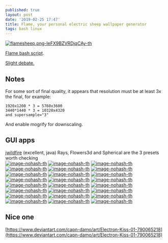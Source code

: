 ```yaml
---
published: true
layout: post
date: '2019-02-25 17:47'
title: Flame, your personal electric sheep wallpaper generator
tags: bash linux
---
```

<!-- lost  [![flamesheep.th.png](https://cdn.scrot.moe/images/2019/02/25/flamesheep.th.png)](https://cdn.scrot.moe/images/2019/02/25/flamesheep.png)
[![flame_2170131666.th.png](https://cdn.scrot.moe/images/2019/02/25/flame_2170131666.th.png)](https://scrot.moe/image/at7ua)
[![flame_98352037_3440x1440.md.jpg](https://cdn.scrot.moe/images/2019/02/25/flame_98352037_3440x1440.md.jpg)](https://scrot.moe/image/atCEX)
[![flame_28287154.md.jpg](https://cdn.scrot.moe/images/2019/02/26/flame_28287154.md.jpg)](https://scrot.moe/image/atfIU)
[![flame_190227-1913_12624.md.jpg](https://cdn.scrot.moe/images/2019/03/01/flame_190227-1913_12624.md.jpg)](https://scrot.moe/image/aOyF3) -->

[![flamesheep.png-IeFX9BZVRDjqCAy-th](https://images.weserv.nl/?url=https://i.imgur.com/f75ZSmVb.png)](https://images.weserv.nl/?url=https://i.imgur.com/f75ZSmV.png)

[Flame bash script](https://raw.githubusercontent.com/brontosaurusrex/stretchbang/master/bin/flame).

[Slight debate.](https://forums.bunsenlabs.org/viewtopic.php?id=5628)

<!-- lost Some gimping  
[![flame_109123899_gimp4.th.png](https://cdn.scrot.moe/images/2019/02/25/flame_109123899_gimp4.th.png)](https://scrot.moe/image/atkU0) [![flame_1807221468_animal_gimp2.th.png](https://cdn.scrot.moe/images/2019/02/25/flame_1807221468_animal_gimp2.th.png)](https://scrot.moe/image/atT6A)
[![flame_1656114610_gimp2.th.png](https://cdn.scrot.moe/images/2019/02/26/flame_1656114610_gimp2.th.png)](https://scrot.moe/image/atR7b) [![flame_2034821992_gimp.th.png](https://cdn.scrot.moe/images/2019/02/26/flame_2034821992_gimp.th.png)](https://scrot.moe/image/atUIL) -->

## Notes
For some sort of final quality, it appears that resolution must be at least 3x the final, for example: 

    1920x1200 * 3 = 5760x3600
    3440*1440 * 3 = 10320x4320
    and supersample="3"

And enable mogrify for downscaling.

## GUI apps

[jwildfire](http://www.andreas-maschke.com/?page_id=351) (excellent, java) Rays, Flowers3d and Spherical are the 3 presets worth checking  
[![image-nohash-th](https://images.weserv.nl/?url=https://i.imgur.com/Ye3yFDxb.png)](https://images.weserv.nl/?url=https://i.imgur.com/Ye3yFDx.png)
[![image-nohash-th](https://images.weserv.nl/?url=https://i.imgur.com/4oONaXub.png)](https://images.weserv.nl/?url=https://i.imgur.com/4oONaXu.png)
[![image-nohash-th](https://images.weserv.nl/?url=https://i.imgur.com/FTNVBA9b.png)](https://images.weserv.nl/?url=https://i.imgur.com/FTNVBA9.png)
[![image-nohash-th](https://images.weserv.nl/?url=https://i.imgur.com/SPGtDWZb.png)](https://images.weserv.nl/?url=https://i.imgur.com/SPGtDWZ.png)
[![image-nohash-th](https://images.weserv.nl/?url=https://i.imgur.com/OSDQVe7.png)](https://images.weserv.nl/?url=https://i.imgur.com/Ip7fiL6.png)
[![image-nohash-th](https://images.weserv.nl/?url=https://i.imgur.com/NhqYIFF.png)](https://images.weserv.nl/?url=https://i.imgur.com/dGwp28F.png)
[![image-nohash-th](https://images.weserv.nl/?url=https://i.imgur.com/f7CURdRb.jpg)](https://images.weserv.nl/?url=https://i.imgur.com/f7CURdR.jpg)
[![image-nohash-th](https://images.weserv.nl/?url=https://i.imgur.com/r9rgSrvb.png)](https://images.weserv.nl/?url=https://i.imgur.com/r9rgSrv.png)
[![image-nohash-th](https://images.weserv.nl/?url=https://i.imgur.com/fh6xA2rb.png)](https://images.weserv.nl/?url=https://i.imgur.com/fh6xA2r.png)
[![image-nohash-th](https://images.weserv.nl/?url=https://i.imgur.com/AvQH7IF.png)](https://images.weserv.nl/?url=https://i.imgur.com/vCTyNUS.png)
[![image-nohash-th](https://images.weserv.nl/?url=https://i.imgur.com/g3Drk2ob.png)](https://images.weserv.nl/?url=https://i.imgur.com/g3Drk2o.png)
[![image-nohash-th](https://images.weserv.nl/?url=https://i.imgur.com/yqSiAu2.png)](https://images.weserv.nl/?url=https://i.imgur.com/IYONmwd.png)
[![image-nohash-th](https://images.weserv.nl/?url=https://i.imgur.com/TEGn4yf.png)](https://images.weserv.nl/?url=https://i.imgur.com/cRc4pyo.png)
[![image-nohash-th](https://images.weserv.nl/?url=https://i.imgur.com/uQV6t8ib.png)](https://images.weserv.nl/?url=https://i.imgur.com/uQV6t8i.png)
[![image-nohash-th](https://images.weserv.nl/?url=https://i.imgur.com/SWMGvqQb.png)](https://images.weserv.nl/?url=https://i.imgur.com/SWMGvqQ.png)
[![image-nohash-th](https://images.weserv.nl/?url=https://i.imgur.com/KbT09Veb.png)](https://images.weserv.nl/?url=https://i.imgur.com/KbT09Ve.png)
[![image-nohash-th](https://images.weserv.nl/?url=https://i.imgur.com/4HC0xN9b.png)](https://images.weserv.nl/?url=https://i.imgur.com/4HC0xN9.png)
[![image-nohash-th](https://images.weserv.nl/?url=https://i.imgur.com/H88cC0ob.png)](https://images.weserv.nl/?url=https://i.imgur.com/H88cC0o.png)
[![image-nohash-th](https://images.weserv.nl/?url=https://i.imgur.com/H4Vmjksb.png)](https://images.weserv.nl/?url=https://i.imgur.com/H4Vmjks.png)
[![image-nohash-th](https://images.weserv.nl/?url=https://i.imgur.com/QfywssSb.png)](https://images.weserv.nl/?url=https://i.imgur.com/QfywssS.png)
[![image-nohash-th](https://images.weserv.nl/?url=https://i.imgur.com/85H0K0O.png)](https://images.weserv.nl/?url=https://i.imgur.com/7CWUNxT.png)
[![image-nohash-th](https://images.weserv.nl/?url=https://i.imgur.com/SgYrkJSb.png)](https://images.weserv.nl/?url=https://i.imgur.com/SgYrkJS.png)
[![image-nohash-th](https://images.weserv.nl/?url=https://i.imgur.com/L1yCG3bb.png)](https://images.weserv.nl/?url=https://i.imgur.com/L1yCG3b.png)
[![image-nohash-th](https://images.weserv.nl/?url=https://i.imgur.com/ibBWZZMb.png)](https://images.weserv.nl/?url=https://i.imgur.com/ibBWZZM.png)

## Nice one
[https://www.deviantart.com/capn-damo/art/Electron-Kiss-01-790065218](https://www.deviantart.com/capn-damo/art/Electron-Kiss-01-790065218)

